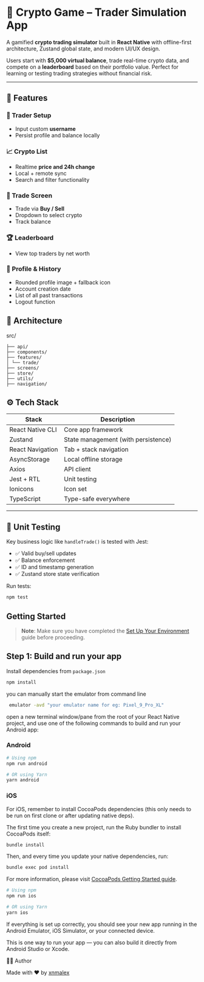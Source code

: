 # 💸 Crypto Game – Trader Simulation App

A gamified **crypto trading simulator** built in **React Native** with offline-first architecture, Zustand global state, and modern UI/UX design.

Users start with **$5,000 virtual balance**, trade real-time crypto data, and compete on a **leaderboard** based on their portfolio value. Perfect for learning or testing trading strategies without financial risk.

---

## 📱 Features

### 👤 Trader Setup
- Input custom **username**
- Persist profile and balance locally

### 📈 Crypto List
- Realtime **price and 24h change**
- Local + remote sync
- Search and filter functionality

### 💱 Trade Screen
- Trade via **Buy / Sell**
- Dropdown to select crypto
- Track balance 

### 🏆 Leaderboard
- View top traders by net worth

### 🧾 Profile & History
- Rounded profile image + fallback icon
- Account creation date
- List of all past transactions
- Logout function


## 🧠 Architecture

src/

```
├── api/
├── components/ 
├── features/ 
│ └── trade/ 
├── screens/ 
├── store/ 
├── utils/ 
├── navigation/ 
```


## ⚙️ Tech Stack

| Stack           | Description |
|------------------|-------------|
| React Native CLI | Core app framework |
| Zustand           | State management (with persistence) |
| React Navigation  | Tab + stack navigation |
| AsyncStorage      | Local offline storage |
| Axios             | API client |
| Jest + RTL        | Unit testing |
| Ionicons          | Icon set |
| TypeScript        | Type-safe everywhere |

---

## 🧪 Unit Testing

Key business logic like `handleTrade()` is tested with Jest:

- ✅ Valid buy/sell updates
- ✅ Balance enforcement
- ✅ ID and timestamp generation
- ✅ Zustand store state verification

Run tests:

```bash
npm test
```

## Getting Started

> **Note**: Make sure you have completed the [Set Up Your Environment](https://reactnative.dev/docs/set-up-your-environment) guide before proceeding.


## Step 1: Build and run your app

Install dependencies from `package.json`
```sh
npm install
```

you can manually start the emulator from command line

```sh
 emulator -avd "your emulator name for eg: Pixel_9_Pro_XL"
```

open a new terminal window/pane from the root of your React Native project, and use one of the following commands to build and run your Android app:

### Android

```sh
# Using npm
npm run android

# OR using Yarn
yarn android
```


### iOS

For iOS, remember to install CocoaPods dependencies (this only needs to be run on first clone or after updating native deps).

The first time you create a new project, run the Ruby bundler to install CocoaPods itself:

```sh
bundle install
```

Then, and every time you update your native dependencies, run:

```sh
bundle exec pod install
```

For more information, please visit [CocoaPods Getting Started guide](https://guides.cocoapods.org/using/getting-started.html).

```sh
# Using npm
npm run ios

# OR using Yarn
yarn ios
```

If everything is set up correctly, you should see your new app running in the Android Emulator, iOS Simulator, or your connected device.

This is one way to run your app — you can also build it directly from Android Studio or Xcode.

👨‍💻 Author

Made with ❤️ by [xnmalex](https://github.com/xnmalex)
